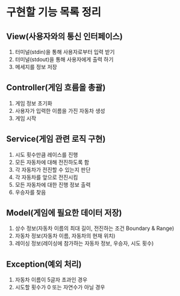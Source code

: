 구현할 기능 목록 정리
==================

View(사용자와의 통신 인터페이스)
-------------
1. 터미널(stdin)을 통해 사용자로부터 입력 받기
2. 터미널(stdout)을 통해 사용자에게 출력 하기
3. 메세지를 정보 저장

Controller(게임 흐름을 총괄)
-------------
1. 게임 정보 초기화
2. 사용자가 입력한 이름을 가진 자동차 생성
3. 게임 시작

Service(게임 관련 로직 구현)
-------------
1. 시도 횟수만큼 레이스를 진행
2. 모든 자동차에 대해 전진하도록 함
3. 각 자동차가 전진할 수 있는지 판단
4. 각 자동차를 앞으로 전진시킴
5. 모든 자동차에 대한 진행 정보 출력
6. 우승자를 찾음

Model(게임에 필요한 데이터 저장)
-------------
1. 상수 정보(자동차 이름의 최대 길이, 전진하는 조건 Boundary & Range)
2. 자동차 정보(자동차 이름, 자동차의 현재 위치)
3. 레이싱 정보(레이싱에 참가하는 자동차 정보, 우승자, 시도 횟수)


Exception(예외 처리)
-------------
1. 자동차 이름이 5글자 초과인 경우
2. 시도할 횟수가 0 또는 자연수가 아닐 경우
